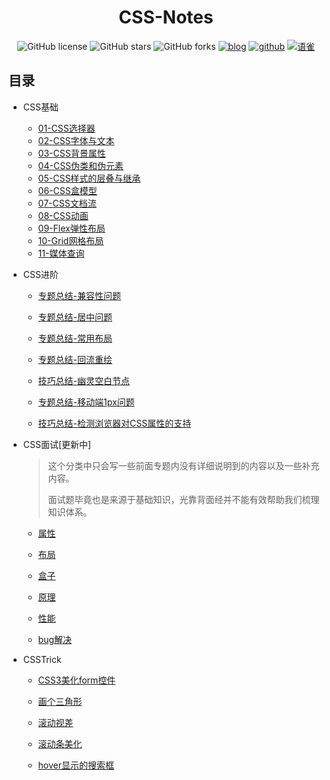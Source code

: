 <div align="center">
  <h1>
  CSS-Notes
  </h1>
    <img alt="GitHub license" src="https://img.shields.io/github/license/rodrick278/CSS-Notes">
    <img alt="GitHub stars" src="https://img.shields.io/github/stars/rodrick278/CSS-Notes">
    <img alt="GitHub forks" src="https://img.shields.io/github/forks/rodrick278/CSS-Notes">
    <a href="https://rodrick.cn"><img alt="blog" src="https://badgen.net/badge/blog/檐上有月☽/?icon=sourcegraph&color=FFC83D"></a>
    <a href="https://github.com/rodrick278/"><img alt="github" src="https://badgen.net/badge/github/Rodrick278/?icon=github&color=blue&label"></a>
    <a href="https://www.yuque.com/rodrick-miz0p"><img alt="语雀" src="https://badgen.net/badge/yuque/yuque/?icon=telegram&color=34CE7B&label"></a>
</div>

## 目录

- CSS基础
  - [01-CSS选择器](01-CSS基础/01-CSS选择器.md)
  - [02-CSS字体与文本](01-CSS基础/02-CSS字体与文本.md)
  - [03-CSS背景属性](01-CSS基础/03-CSS背景属性.md)
  - [04-CSS伪类和伪元素](01-CSS基础/04-CSS伪类和伪元素.md)
  - [05-CSS样式的层叠与继承](01-CSS基础/05-CSS样式的层叠与继承.md)
  - [06-CSS盒模型](01-CSS基础/06-CSS盒模型.md)
  - [07-CSS文档流](01-CSS基础/07-CSS文档流.md)
  - [08-CSS动画](01-CSS基础/08-CSS动画.md)
  - [09-Flex弹性布局](01-CSS基础/09-Flex弹性布局.md)
  - [10-Grid网格布局](01-CSS基础/10-Grid网格布局.md)
  - [11-媒体查询](01-CSS基础/11-媒体查询.md)
  
- CSS进阶
  - [专题总结-兼容性问题](02-CSS进阶/专题总结-兼容性问题.md)
  
  - [专题总结-居中问题](02-CSS进阶/专题总结-居中问题.md)
  
  - [专题总结-常用布局](02-CSS进阶/专题总结-常用布局.md)
  
  - [专题总结-回流重绘](02-CSS进阶/专题总结-回流重绘.md)
  
  - [技巧总结-幽灵空白节点](02-CSS进阶/技巧总结-幽灵空白节点.md)
  
  - [专题总结-移动端1px问题](02-CSS进阶/专题总结-移动端1px问题.md)
  
  - [技巧总结-检测浏览器对CSS属性的支持](02-CSS进阶/技巧总结-检测浏览器对CSS属性的支持.md)
  
- CSS面试[更新中]
  > 这个分类中只会写一些前面专题内没有详细说明到的内容以及一些补充内容。
  >
  > 面试题毕竟也是来源于基础知识，光靠背面经并不能有效帮助我们梳理知识体系。
  
  - [属性](03-CSS面试/属性.md)
  
  - [布局](03-CSS面试/布局.md)
  
  - [盒子](03-CSS面试/盒子.md)
  
  - [原理](03-CSS面试/原理.md)
  
  - [性能](03-CSS面试/性能.md)
  
  - [bug解决](03-CSS面试/bug解决.md)
  
- CSSTrick
  - [CSS3美化form控件](04-CSSTrick/CSS3美化form控件.md)
  
  - [画个三角形](04-CSSTrick/画个三角形.md)
  
  - [滚动视差](04-CSSTrick/滚动视差.md)
  
  - [滚动条美化](04-CSSTrick/滚动条美化.md)
  
  - [hover显示的搜索框](04-CSSTrick/hover显示的搜索框.md)
  
  
  
  

